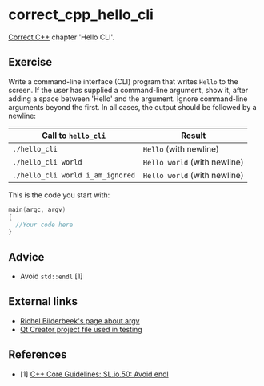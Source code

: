 # correct_cpp_hello_cli

[Correct C++](https://github.com/richelbilderbeek/correct_cpp) chapter 'Hello CLI'.

## Exercise

Write a command-line interface (CLI) program that writes `Hello` to the screen.
If the user has supplied a command-line argument, show it, after adding a space between 'Hello' and the argument.
Ignore command-line arguments beyond the first.
In all cases, the output should be followed by a newline:

Call to `hello_cli`|Result
---|---
`./hello_cli`|`Hello` (with newline)
`./hello_cli world`|`Hello world` (with newline)
`./hello_cli world i_am_ignored`|`Hello world` (with newline)

This is the code you start with:

```c++
main(argc, argv)
{
  //Your code here
}
```

## Advice

 * Avoid `std::endl` [1]

## External links

 * [Richel Bilderbeek's page about argv](https://github.com/richelbilderbeek/cpp/blob/master/content/CppArgv.md)
 * [Qt Creator project file used in testing](https://raw.githubusercontent.com/richelbilderbeek/correct_cpp/master/hello_cli/main.pro)

## References

 * [1] [C++ Core Guidelines: SL.io.50: Avoid endl](https://github.com/isocpp/CppCoreGuidelines/blob/master/CppCoreGuidelines.md#Rio-endl)



